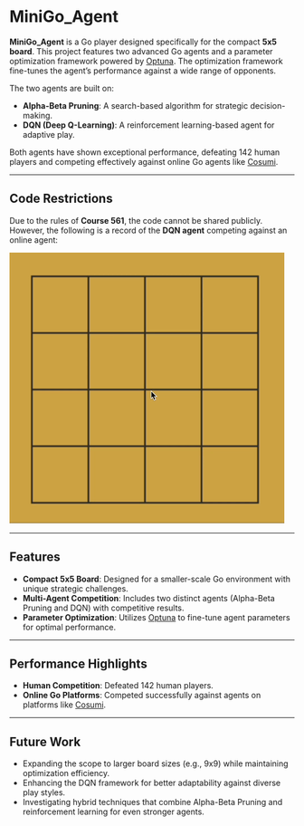 # **MiniGo_Agent**

**MiniGo_Agent** is a Go player designed specifically for the compact **5x5 board**. This project features two advanced Go agents and a parameter optimization framework powered by [Optuna](https://optuna.org/). The optimization framework fine-tunes the agent’s performance against a wide range of opponents.

The two agents are built on:
- **Alpha-Beta Pruning**: A search-based algorithm for strategic decision-making.
- **DQN (Deep Q-Learning)**: A reinforcement learning-based agent for adaptive play.

Both agents have shown exceptional performance, defeating 142 human players and competing effectively against online Go agents like [Cosumi](https://www.cosumi.net/en/).

---

## **Code Restrictions**
Due to the rules of **Course 561**, the code cannot be shared publicly. However, the following is a record of the **DQN agent** competing against an online agent:

![DQN Agent vs Online Go Agent](GoVideo.gif)

---

## **Features**
- **Compact 5x5 Board**: Designed for a smaller-scale Go environment with unique strategic challenges.
- **Multi-Agent Competition**: Includes two distinct agents (Alpha-Beta Pruning and DQN) with competitive results.
- **Parameter Optimization**: Utilizes [Optuna](https://optuna.org/) to fine-tune agent parameters for optimal performance.

---

## **Performance Highlights**
- **Human Competition**: Defeated 142 human players.
- **Online Go Platforms**: Competed successfully against agents on platforms like [Cosumi](https://www.cosumi.net/en/).

---

## **Future Work**
- Expanding the scope to larger board sizes (e.g., 9x9) while maintaining optimization efficiency.
- Enhancing the DQN framework for better adaptability against diverse play styles.
- Investigating hybrid techniques that combine Alpha-Beta Pruning and reinforcement learning for even stronger agents.